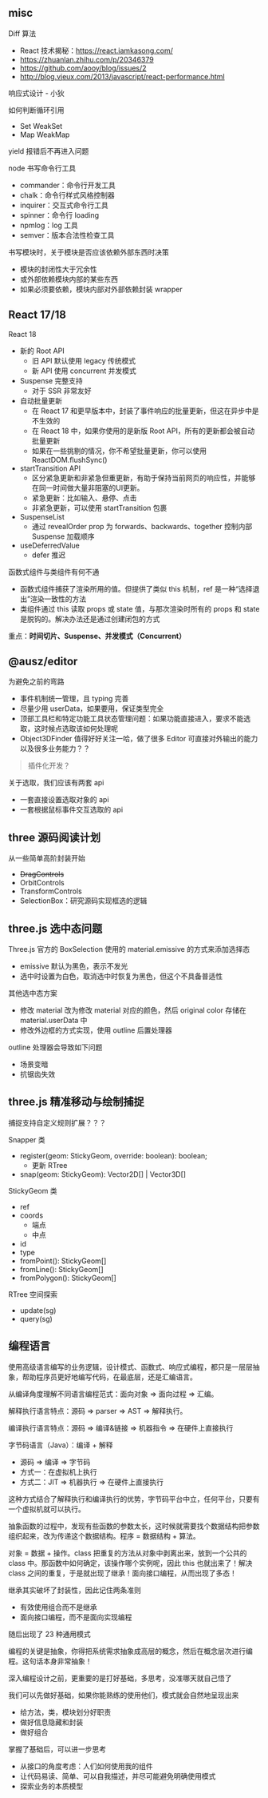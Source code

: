 ## misc
Diff 算法
* React 技术揭秘：https://react.iamkasong.com/
* https://zhuanlan.zhihu.com/p/20346379
* https://github.com/aooy/blog/issues/2
* http://blog.vjeux.com/2013/javascript/react-performance.html

响应式设计 - 小狄

如何判断循环引用
* Set WeakSet
* Map WeakMap

yield 报错后不再进入问题

node 书写命令行工具
* commander：命令行开发工具
* chalk：命令行样式风格控制器
* inquirer：交互式命令行工具
* spinner：命令行 loading
* npmlog：log 工具
* semver：版本合法性检查工具

书写模块时，关于模块是否应该依赖外部东西时决策
* 模块的封闭性大于冗余性
* 或外部依赖模块内部的某些东西
* 如果必须要依赖，模块内部对外部依赖封装 wrapper

## React 17/18
React 18
* 新的 Root API
  * 旧 API 默认使用 legacy 传统模式
  * 新 API 使用 concurrent 并发模式
* Suspense 完整支持
  * 对于 SSR 非常友好
* 自动批量更新
  * 在 React 17 和更早版本中，封装了事件响应的批量更新，但这在异步中是不生效的
  * 在 React 18 中，如果你使用的是新版 Root API，所有的更新都会被自动批量更新
  * 如果在一些挑剔的情况，你不希望批量更新，你可以使用 ReactDOM.flushSync()
* startTransition API
  * 区分紧急更新和非紧急但重更新，有助于保持当前网页的响应性，并能够在同一时间做大量非阻塞的UI更新。
  * 紧急更新：比如输入、悬停、点击
  * 非紧急更新，可以使用 startTransition 包裹
* SuspenseList
  * 通过 revealOrder prop 为 forwards、backwards、together 控制内部 Suspense 加载顺序
* useDeferredValue
  * defer 推迟

函数式组件与类组件有何不通
* 函数式组件捕获了渲染所用的值。但提供了类似 this 机制，ref 是一种“选择退出”渲染一致性的方法
* 类组件通过 this 读取 props 或 state 值，与那次渲染时所有的 props 和 state 是脱钩的。解决办法还是通过创建闭包的方式

重点：**时间切片、Suspense、并发模式（Concurrent）**

## @ausz/editor
为避免之前的弯路
* 事件机制统一管理，且 typing 完善
* 尽量少用 userData，如果要用，保证类型完全
* 顶部工具栏和特定功能工具状态管理问题：如果功能直接进入，要求不能选取，这时候点选取该如何处理呢
* Object3DFinder 值得好好关注一哈，做了很多 Editor 可直接对外输出的能力以及很多业务能力？？

> 插件化开发？

关于选取，我们应该有两套 api
* 一套直接设置选取对象的 api
* 一套根据鼠标事件交互选取的 api

## three 源码阅读计划
从一些简单高阶封装开始
* ~~DragControls~~
* OrbitControls
* TransformControls
* SelectionBox：研究源码实现框选的逻辑

## three.js 选中态问题
Three.js 官方的 BoxSelection 使用的 material.emissive 的方式来添加选择态
* emissive 默认为黑色，表示不发光
* 选中时设置为白色，取消选中时恢复为黑色，但这个不具备普适性

其他选中态方案
* 修改 material 改为修改 material 对应的颜色，然后 original color 存储在 material.userData 中
* 修改外边框的方式实现，使用 outline 后置处理器

outline 处理器会导致如下问题
* 场景变暗
* 抗锯齿失效

## three.js 精准移动与绘制捕捉
捕捉支持自定义规则扩展？？？

Snapper 类
* register(geom: StickyGeom, override: boolean): boolean;
  * 更新 RTree
* snap(geom: StickyGeom): Vector2D[] | Vector3D[]

StickyGeom 类
* ref
* coords
  * 端点
  * 中点
* id
* type
* fromPoint(): StickyGeom[]
* fromLine(): StickyGeom[]
* fromPolygon(): StickyGeom[]

RTree 空间探索
* update(sg)
* query(sg)

## 编程语言
使用高级语言编写的业务逻辑，设计模式、函数式、响应式编程，都只是一层层抽象，帮助程序员更好地编写代码，在最底层，还是汇编语言。

从编译角度理解不同语言编程范式：面向对象 => 面向过程 => 汇编。

解释执行语言特点：源码 => parser => AST  => 解释执行。

编译执行语言特点：源码 => 编译&链接 => 机器指令 => 在硬件上直接执行

字节码语言（Java）：编译 + 解释
* 源码 => 编译 => 字节码
* 方式一：在虚拟机上执行
* 方式二：JIT => 机器执行 => 在硬件上直接执行

这种方式结合了解释执行和编译执行的优势，字节码平台中立，任何平台，只要有一个虚拟机就可以执行。

抽象函数的过程中，发现有些函数的参数太长，这时候就需要找个数据结构把参数组织起来，改为传递这个数据结构。程序 = 数据结构 + 算法。

对象 = 数据 + 操作。class 把重复的方法从对象中剥离出来，放到一个公共的 class 中。那函数中如何确定，该操作哪个实例呢，因此 this 也就出来了！解决 class 之间的重复，于是就出现了继承！面向接口编程，从而出现了多态！

继承其实破坏了封装性，因此记住两条准则
* 有效使用组合而不是继承
* 面向接口编程，而不是面向实现编程

随后出现了 23 种通用模式

编程的关键是抽象，你得把系统需求抽象成高层的概念，然后在概念层次进行编程。这句话本身非常抽象！

深入编程设计之前，更重要的是打好基础，多思考，没准哪天就自己悟了

我们可以先做好基础，如果你能熟练的使用他们，模式就会自然地呈现出来
* 给方法，类，模块划分好职责
* 做好信息隐藏和封装
* 做好组合

掌握了基础后，可以进一步思考
* 从接口的角度考虑：人们如何使用我的组件
* 让代码易读、简单、可以自我描述，并尽可能避免明确使用模式
* 探索业务的本质模型
